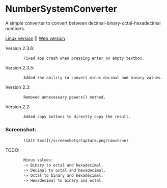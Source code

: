 # NumberSystemConverter
A simple converter to convert between decimal-binary-octal-hexadecimal numbers.

[Linux version](https://github.com/dhamith93/NumberSystemConverterLinux) || [Web version](https://dhamith.me/converter/)

Version 2.3.6: 

            Fixed app crash when pressing enter on empty textbox.

Version 2.3.5: 

            Added the ability to convert minus decimal and binary values.

Version 2.3:
            
            Removed unnecessary powers() method.

Version 2.2: 
            
            Added copy buttons to directly copy the result.             

### Screenshot:

            ![Alt text](/screenshots/Capture.png?raw=true)

TODO:

            Minus values:
            -> Binary to octal and hexadecimal.
            -> Decimal to octal and hexadecimal.
            -> Octal to binary and hexadecimal.
            -> Hexadecimal to binary and octal.
